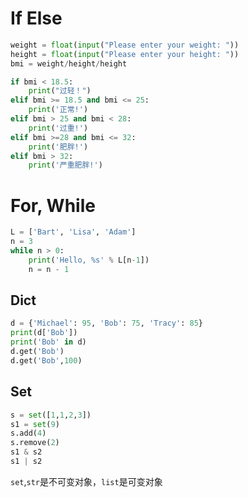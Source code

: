 # If Else
```python
weight = float(input("Please enter your weight: "))
height = float(input("Please enter your height: "))
bmi = weight/height/height

if bmi < 18.5:
    print("过轻！")
elif bmi >= 18.5 and bmi <= 25:
    print('正常!')
elif bmi > 25 and bmi < 28:
    print('过重!')
elif bmi >=28 and bmi <= 32:
    print('肥胖!')
elif bmi > 32:
    print('严重肥胖!')

```
# For, While
```python
L = ['Bart', 'Lisa', 'Adam']
n = 3
while n > 0:
    print('Hello, %s' % L[n-1])
    n = n - 1
```
## Dict
```python
d = {'Michael': 95, 'Bob': 75, 'Tracy': 85}
print(d['Bob'])
print('Bob' in d)
d.get('Bob')
d.get('Bob',100)
```
## Set
```python
s = set([1,1,2,3])
s1 = set(9)
s.add(4)
s.remove(2)
s1 & s2
s1 | s2
```
`set`,`str`是不可变对象，`list`是可变对象
